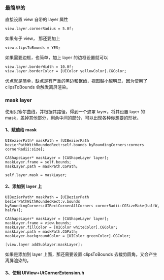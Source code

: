 ### 最简单的

直接设置 view 自带的 layer 属性

	view.layer.cornerRadius = 5.0f;

如果有子 view， 那还要加上
	
	view.clipsToBounds = YES;
	
如果需要边框，也简单，加上 layer 的边框设置就可以

	view.layer.borderWidth = 10.0f;
	view.layer.borderColor = [UIColor yellowColor].CGColor;
	
优点就是简单，缺点是有严重的黑边和锯齿，视图越小越明显，因为使用了 clipsToBounds 会触发离屏渲染。



### mask layer

使用贝塞尔曲线，并根据其路径，得到一个遮罩 layer，将其设置 layer 的 mask，盖掉其他部分，剩余中间的部分，可以出现各种你想要的形状。

#### 1、赋值给 mask

	UIBezierPath* maskPath = [UIBezierPath bezierPathWithRoundedRect:self.bounds byRoundingCorners:corners cornerRadii:size];
    
    CAShapeLayer* maskLayer = [CAShapeLayer layer];
    maskLayer.frame = self.bounds;
    maskLayer.path = maskPath.CGPath;
    
    self.layer.mask = maskLayer;

#### 2、添加到 layer 上

	UIBezierPath* maskPath = [UIBezierPath bezierPathWithRoundedRect:v.bounds byRoundingCorners:UIRectCornerAllCorners cornerRadii:CGSizeMake(halfW, halfW)];

	CAShapeLayer* maskLayer = [CAShapeLayer layer];
	maskLayer.frame = view.bounds;
	maskLayer.fillColor = [UIColor whiteColor].CGColor;
	maskLayer.path = maskPath.CGPath;
	maskLayer.backgroundColor = [UIColor greenColor].CGColor;

	[view.layer addSublayer:maskLayer];
	
如果是添加到 layer 上面，那还需要设置 clipsToBounds 去裁剪圆角，又会产生离屏渲染的。

#### 3、使用 UIView+UtCornerExtension.h

